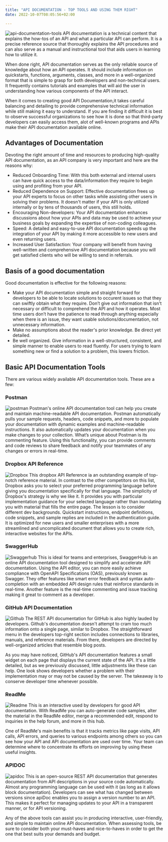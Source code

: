```yaml
---
title: "API DOCUMENTATION - TOP TOOLS AND USING THEM RIGHT"
date: 2022-10-07T08:05:56+02:00

---
```

![api-documentation-tools](./istockphoto-1222013766-612x612.jpg)
API documentation is a technical content that explains the how-tos of an API and what a particular API can perform. It is a precise reference source that thoroughly explains the API procedures and can also serve as a manual and instructional tool that aids users in learning how to utilize it. 

When done right, API documentation serves as the only reliable source of knowledge about how an API operates. It should include information on quickstarts, functions, arguments, classes, and more in a well-organized format that is simple to grasp for both developers and non-technical users. It frequently contains tutorials and examples that will aid the user in understanding how various components of the API interact. 

When it comes to creating good API Documentation,it takes careful balancing and detailing to provide comprehensive technical information while still making it easy to understand. If you are finding it difficult it  is best to observe successful organizations to see how it is done so that third-party developers can easily access them, alot of well-known programs and APIs make their API documentation available online. 

## Advantages of Documentation 
Devoting the right amount of time and resources to producing high-quality API documentation, as an API company is very important and here are the reasons why:
- Reduced Onboarding Time: With this both external and internal users can have quick access to the data/information they require to begin using and profiting from your API. 
- Reduced Dependence on Support: Effective documentation frees up your API experts to focus on other tasks while assisting other users in solving their problems. It doesn't matter if your API is only utilized internally or by tens of thousands of users, this still holds. 
- Encouraging Non-developers: Your API documentation enhances discussions about how your APIs and data may be used to achieve your business goals by expanding the expertise of non-coding colleagues. 
- Speed: A detailed and easy-to-use API documentation speeds up the integration of your API by making it more accessible to new users and even returning users. 
- Increased User Satisfaction: Your company will benefit from having well-written and comprehensive API documentation because you will get satisfied clients who will be willing to send in referrals. 


## Basis of a good documentation 
Good documentation is effective for the following reasons: 

- Make your API documentation simple and straight forward for developers to be able to locate solutions to occurent issues so that  they can swiftly obtain what they require. Don’t give out information that isn't necessary or difficult to comprehend the API and how it operates. Most time users don’t have the patience to read through anything especially when there is an issue, they want usable solutions/documentation, not unnecessary information. 
- Make no assumptions about the reader's prior knowledge. Be direct yet detailed. 
- Be well organized. Give information in a well-structured, consistent, and simple manner to enable users to read fluently. For users trying to learn something new or find a solution to a problem, this lowers friction. 

## Basic API Documentation Tools
There are various widely available API documentation tools. These are a few:

### Postman
![postman](./draft%20-%20API%20Documentation%20Tool.png)
Postman's online API documentation tool can help you create and maintain machine-readable API documentation. Postman automatically pulls your sample requests, headers, code snippets, and more to populate your documentation with dynamic examples and machine-readable instructions. It also automatically updates your documentation when you make changes to your collection. What’s unique about Postman is its commenting feature. Using this functionality, you can provide comments and code reviews to share feedback and notify your teammates of any changes or errors in real-time. 

### Dropbox API Reference
![Dropbox](./Dropbox-API.jpg)
This dropbox API Reference ia an outstanding example of top-notch reference material. In contrast to the other competitors on this list, Dropbox asks you to select your preferred programming language before giving you documentation specifically for that language. The simplicity of Dropbox's strategy is why we like it. It provides you with particular implementation guidance for your selected language rather than inundating you with material that fills the entire page. The lesson is to consider different dev backgrounds. Quickstart instructions, endpoint definitions, code snippets, and sample replies are included in the authentication guide. It is optimized for new users and smaller enterprises with a more streamlined and uncomplicated document that allows you to create rich, interactive websites for the APIs.
  
### SwaggerHub
![Swaggerhub](./Screenshot%20(52).png)
This is ideal for teams and enterprises, SwaggerHub is an online API documentation tool designed to simplify and accelerate API documentation. Using the API editor, you can more easily achieve compliance with OpenAPI Specifications (OAS), previously known as Swagger. They offer features like smart error feedback and syntax auto-completion with an embedded API design rules that reinforce standards in real-time. Another feature is the real-time commenting and issue tracking making it great to comment as a developer.


### GitHub API Documentation
![Github](./github.png)
The REST API documentation for GitHub is also highly lauded by developers. Github's documentation doesn't attempt to cram too much information onto a single page, similar to Dropbox. The straightforward menu in the developers top-right section includes connections to libraries, manuals, and reference materials. From there, developers are directed by well-organized articles that resemble blog posts. 

As you may have noticed, GitHub's API documentation features a small widget on each page that displays the current state of the API. It's a little detailed, but as we previously discussed, little adjustments like these can help. One look shows developers whether a problem with their implementation may or may not be caused by the server. The takeaway is to conserve developer time whenever possible. 

### ReadMe
![Readme](./Readme.png)
This is an interactive used by developers for good API documentation. With ReadMe you can auto-generate code samples, alter the material in the ReadMe editor, merge a recommended edit, respond to inquiries in the help forum, and more in this hub. 

One of ReadMe's main benefits is that it tracks metrics like page visits, API calls, API errors, and queries to various endpoints among others so you can see how your API and API documentation are used over time. Your team can determine where to concentrate its efforts on improving by using these useful insights.

### APIDOC
![apidoc](./apidoc.jpg)
This is an open-source REST API documentation that generates documentation from API descriptions in your source code automatically. Almost any programming language can be used with it (as long as it allows block documentation). Developers can see what has changed between versions since apiDoc enables you to assign a version number to an API. This makes it perfect for managing updates to your API in a transparent manner, or for API versioning.

Any of the above tools  can assist you in producing interactive, user-friendly, and simple to maintain online API documentation. When assessing tools, be sure to consider both your must-haves and nice-to-haves in order to get the one that best suits your demands and budget.
 